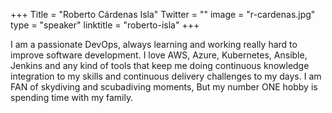 +++
Title = "Roberto Cárdenas Isla"
Twitter = ""
image = "r-cardenas.jpg"
type = "speaker"
linktitle = "roberto-isla"
+++

I am a passionate DevOps, always learning and working really hard to improve software development. I love AWS, Azure, Kubernetes, Ansible, Jenkins and any kind of tools that keep me doing continuous knowledge integration to my skills and continuous delivery challenges to my days. I am FAN of skydiving and scubadiving moments, But my number ONE hobby is spending time with my family.
